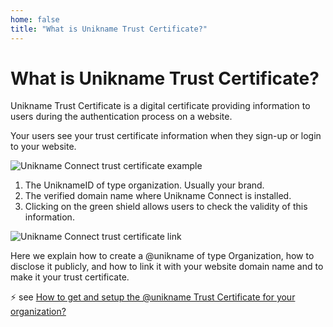```yaml
---
home: false
title: "What is Unikname Trust Certificate?"
---
```


# What is Unikname Trust Certificate?

Unikname Trust Certificate is a digital certificate providing information to users during the authentication process on a website.



Your users see your trust certificate information when they sign-up or login to your website.

<hpicture noshadow caption="Example of Trust Certificate Information on Cryptomaniac Website">![Unikname Connect trust certificate example](./../3-unikname-connect/images/unc-trust-certificate-example.png)</hpicture>

1. The UniknameID of type organization. Usually your brand.
2. The verified domain name where Unikname Connect is installed. 
3. Clicking on the green shield allows users to check the validity of this information.

<hpicture noshadow caption="Trust Certificate Link">![Unikname Connect trust certificate link](./../3-unikname-connect/images/unc-trust-certificate-message.png)</hpicture>



Here we explain how to create a @unikname of type Organization, how to disclose it publicly, and how to link it with your website domain name and to make it your trust certificate.


:zap: see [How to get and setup the @unikname Trust Certificate for your organization?](./../3-unikname-connect/howto-get-unikname-trust-certificate-organization)


